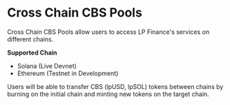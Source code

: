 # Cross Chain CBS Pools

Cross Chain CBS Pools allow users to access LP Finance's services on different chains.

**Supported Chain**

* Solana (Live Devnet)
* Ethereum (Testnet in Development)

Users will be able to transfer CBS (lpUSD, lpSOL) tokens between chains by burning on the initial chain and minting new tokens on the target chain.
